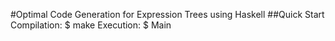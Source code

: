 #Optimal Code Generation for Expression Trees using Haskell
##Quick Start
Compilation:
$ make
Execution:
$ Main <number-of-registers> <instructions-file> <expression-tree-file> <output-file>
